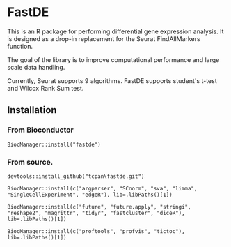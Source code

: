 # FastDE

This is an R package for performing differential gene expression analysis.   It is designed as a drop-in replacement for the Seurat FindAllMarkers function.

The goal of the library is to improve computational performance and large scale data handling.

Currently, Seurat supports 9 algorithms.   FastDE supports student's t-test and Wilcox Rank Sum test.


## Installation

### From Bioconductor

``` 
BiocManager::install("fastde")

```

### From source.

```
devtools::install_github("tcpan\fastde.git")
```


	BiocManager::install(c("argparser", "SCnorm", "sva", "limma", "SingleCellExperiment", "edgeR"), lib=.libPaths()[1])
	
	BiocManager::install(c("future", "future.apply", "stringi", "reshape2", "magrittr", "tidyr", "fastcluster", "diceR"), lib=.libPaths()[1])
	
	BiocManager::install(c("proftools", "profvis", "tictoc"), lib=.libPaths()[1])

